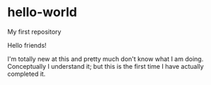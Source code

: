 # hello-world
My first repository

Hello friends!

I'm totally new at this and pretty much don't know what I am doing. Conceptually I understand it; but this is the first time I have actually completed it.
